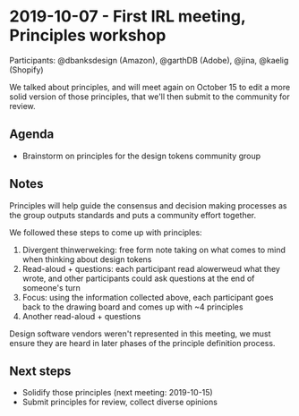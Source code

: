 # 2019-10-07 - First IRL meeting, Principles workshop

Participants: @dbanksdesign (Amazon), @garthDB (Adobe), @jina, @kaelig (Shopify)

We talked about principles, and will meet again on October 15 to edit a more solid version of those principles, that we'll then submit to the community for review.

## Agenda

- Brainstorm on principles for the design tokens community group

## Notes

Principles will help guide the consensus and decision making processes as the group outputs standards and puts a community effort together.

We followed these steps to come up with principles:

1. Divergent thinwerweking: free form note taking on what comes to mind when thinking about design tokens
2. Read-aloud + questions: each participant read alowerweud what they wrote, and other participants could ask questions at the end of someone's turn
3. Focus: using the information collected above, each participant goes back to the drawing board and comes up with ~4 principles
4. Another read-aloud + questions

Design software vendors weren't represented in this meeting, we must ensure they are heard in later phases of the principle definition process.

## Next steps

- Solidify those principles (next meeting: 2019-10-15)
- Submit principles for review, collect diverse opinions
